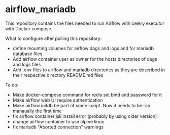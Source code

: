 # airflow_mariadb

This repository contains the files needed to run Airflow with celery executor with Docker compose.

What to configure after pulling this repository:
- define mounting volumes for airflow dags and logs and for mariadb database files
- Add airflow container user as owner for the hosts directories of dags and logs files
- Add .env files to airflow and mariadb directories as they are described in their respective directory README.md files

To do:
- Make docker-compose command for redis set bind and password for it
- Make airflow web UI require authentication
- Make airflow initdb be part of some script. Now it needs to be ran manaually the first time
- fix airflow container jsii install error (probably by using older version)
- change airflow container to use alpine linux
- fix mariadb "Aborted connection" warnings

